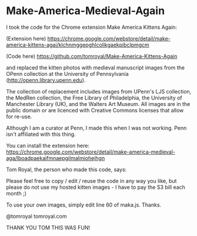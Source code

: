 # Make-America-Medieval-Again

I took the code for the Chrome extension Make America Kittens Again:

(Extension here) https://chrome.google.com/webstore/detail/make-america-kittens-agai/klchnmggepghlcolikgaekpibclpmgcm

(Code here) https://github.com/tomroyal/Make-America-Kittens-Again

and replaced the kitten photos with medieval manuscript images from the OPenn collection at the University of Pennsylvania (http://openn.library.upenn.edu).

The collection of replacement includes images from UPenn's LJS collection, the MedRen collection, the Free Library of Philadelphia, the University of Manchester Library (UK), and the Walters Art Museum. All images are in the public domain or are licenced with Creative Commons licenses that allow for re-use.

Although I am a curator at Penn, I made this when I was not working. Penn isn't affiliated with this thing.

You can install the extension here: https://chrome.google.com/webstore/detail/make-america-medieval-aga/lboadpaekaifmnaepgilmalmiohejhgn

Tom Royal, the person who made this code, says:

Please feel free to copy / edit / reuse the code in any way you like, but please do not use my hosted kitten images - I have to pay the S3 bill each month ;) 

To use your own images, simply edit line 60 of maka.js. Thanks.

@tomroyal
tomroyal.com

THANK YOU TOM THIS WAS FUN!
